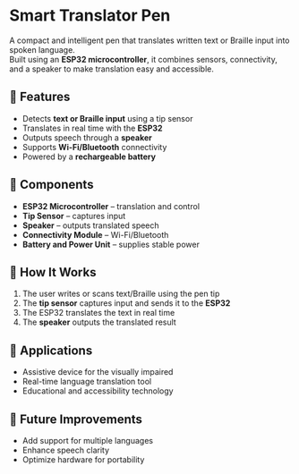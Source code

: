 # Smart Translator Pen  

A compact and intelligent pen that translates written text or Braille input into spoken language.  
Built using an **ESP32 microcontroller**, it combines sensors, connectivity, and a speaker to make translation easy and accessible.  

## 🔹 Features  
- Detects **text or Braille input** using a tip sensor  
- Translates in real time with the **ESP32**  
- Outputs speech through a **speaker**  
- Supports **Wi-Fi/Bluetooth** connectivity  
- Powered by a **rechargeable battery**  

## 🔹 Components  
- **ESP32 Microcontroller** – translation and control  
- **Tip Sensor** – captures input  
- **Speaker** – outputs translated speech  
- **Connectivity Module** – Wi-Fi/Bluetooth  
- **Battery and Power Unit** – supplies stable power  

## 🔹 How It Works  
1. The user writes or scans text/Braille using the pen tip  
2. The **tip sensor** captures input and sends it to the **ESP32**  
3. The ESP32 translates the text in real time  
4. The **speaker** outputs the translated result  

## 🔹 Applications  
- Assistive device for the visually impaired  
- Real-time language translation tool  
- Educational and accessibility technology  

## 🔹 Future Improvements  
- Add support for multiple languages  
- Enhance speech clarity  
- Optimize hardware for portability  
